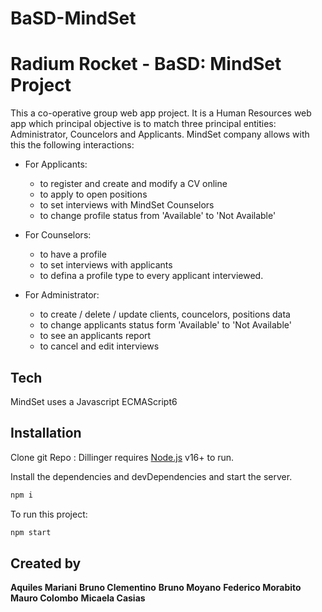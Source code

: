 # BaSD-MindSet
# Radium Rocket - BaSD: MindSet Project

This a co-operative group web app project. 
It is a Human Resources web app which principal objective is to match three principal entities: Administrator, Councelors and Applicants.
MindSet company allows with this the following interactions:

- For Applicants:
    - to register and create and modify a CV online
    - to apply to open positions
    - to set interviews with MindSet Counselors
    - to change profile status from 'Available' to 'Not Available'

- For Counselors:
    - to have a profile
    - to set interviews with applicants
    - to defina a profile type to every applicant interviewed.

- For Administrator:
    - to create / delete / update clients, councelors, positions data
    - to change applicants status form 'Available' to 'Not Available'
    - to see an applicants report
    - to cancel and edit interviews


## Tech

MindSet uses a Javascript ECMAScript6 

## Installation
Clone git Repo :
Dillinger requires [Node.js](https://nodejs.org/) v16+ to run.

Install the dependencies and devDependencies and start the server.

```sh
npm i
```
 
     
To run this project:

```sh
npm start
```

## Created by
**Aquiles Mariani**
**Bruno Clementino**
**Bruno Moyano**
**Federico Morabito**
**Mauro Colombo**
**Micaela Casias**
